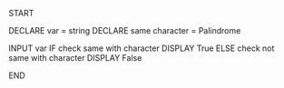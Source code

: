 START

DECLARE var = string DECLARE same character = Palindrome

INPUT var IF check same with character DISPLAY True ELSE check not same with character DISPLAY False

END